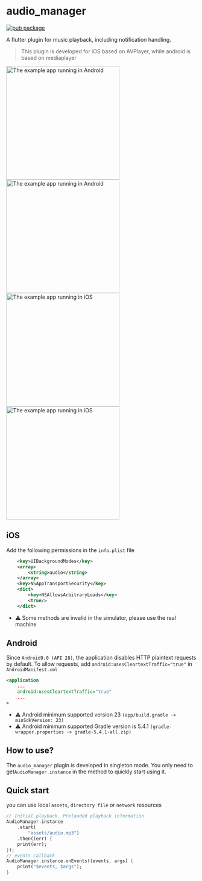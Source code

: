 # audio_manager
[![pub package](https://img.shields.io/pub/v/audio_manager.svg)](https://pub.dartlang.org/packages/audio_manager)

A flutter plugin for music playback, including notification handling.
> This plugin is developed for iOS based on AVPlayer, while android is based on mediaplayer

<img src="https://raw.githubusercontent.com/jeromexiong/audio_manager/master/screenshots/android.png" height="300" alt="The example app running in Android"><img src="https://raw.githubusercontent.com/jeromexiong/audio_manager/master/screenshots/android2.png" height="300" alt="The example app running in Android"><img src="https://raw.githubusercontent.com/jeromexiong/audio_manager/master/screenshots/iOS.png" height="300" alt="The example app running in iOS"><img src="https://raw.githubusercontent.com/jeromexiong/audio_manager/master/screenshots/iOS2.jpeg" height="300" alt="The example app running in iOS">

## iOS
Add the following permissions in the `info.plist` file
```xml
	<key>UIBackgroundModes</key>
	<array>
		<string>audio</string>
	</array>
	<key>NSAppTransportSecurity</key>
	<dict>
		<key>NSAllowsArbitraryLoads</key>
		<true/>
	</dict>
```
- ⚠️ Some methods are invalid in the simulator, please use the real machine

## Android
Since `Android9.0 (API 28)`, the application disables HTTP plaintext requests by default. To allow requests, add `android:usesCleartextTraffic="true"` in `AndroidManifest.xml`
```xml
<application
	...
	android:usesCleartextTraffic="true"
	...
>
```
- ⚠️ Android minimum supported version 23 `(app/build.gradle -> minSdkVersion: 23)`
- ⚠️ Android minimum supported Gradle version is 5.4.1 `(gradle-wrapper.properties -> gradle-5.4.1-all.zip)`

## How to use?
The `audio_manager` plugin is developed in singleton mode. You only need to get`AudioManager.instance` in the method to quickly start using it.

## Quick start
you can use local `assets`, `directory file` or `network` resources

```dart
// Initial playback. Preloaded playback information
AudioManager.instance
	.start(
		"assets/audio.mp3")
	.then((err) {
	print(err);
});
// events callback
AudioManager.instance.onEvents((events, args) {
	print("$events, $args");
}
```
